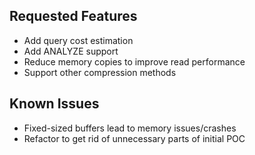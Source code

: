 Requested Features
------------------

* Add query cost estimation
* Add ANALYZE support
* Reduce memory copies to improve read performance
* Support other compression methods


Known Issues
------------

* Fixed-sized buffers lead to memory issues/crashes
* Refactor to get rid of unnecessary parts of initial POC

